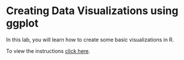 # Creating Data Visualizations using ggplot

In this lab, you will learn how to create some basic visualizations in R.

To view the instructions [click here](https://cf-courses-data.s3.us.cloud-object-storage.appdomain.cloud/IBMDeveloperSkillsNetwork-DS0105EN-SkillsNetwork/labs/Module2/plotting_with_R.md.html).